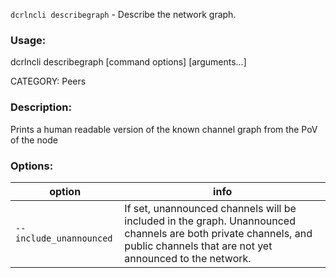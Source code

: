 `dcrlncli describegraph` - Describe the network graph.

### Usage:
   dcrlncli describegraph [command options] [arguments...]

CATEGORY:
   Peers

### Description:
   Prints a human readable version of the known channel graph from the PoV of the node

### Options:
|option|info|
|--|--|
|`--include_unannounced`|  If set, unannounced channels will be included in the graph. Unannounced channels are both private channels, and public channels that are not yet announced to the network.|
